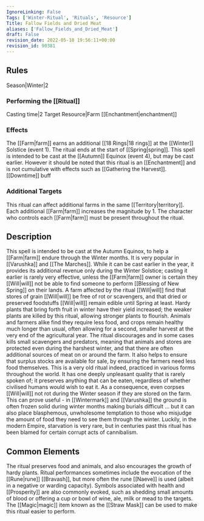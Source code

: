 ```yaml
---
IgnoreLinking: False
Tags: ['Winter-Ritual', 'Rituals', 'Resource']
Title: Fallow Fields and Dried Meat
aliases: ['Fallow_Fields_and_Dried_Meat']
draft: False
revision_date: 2022-05-18 19:56:11+00:00
revision_id: 90381
---
```


## Rules
Season|Winter|2
### Performing the [[Ritual]]
Casting time|2 Target Resource|Farm
[[Enchantment|enchantment]]
### Effects
The [[Farm|farm]] earns an additional [[18 Rings|18 rings]] at the [[Winter]] Solstice (event 1). The ritual ends at the start of [[Spring|spring]]. 
This spell is intended to be cast at the [[Autumn]] Equinox (event 4), but may be cast earlier. However it should be noted that this ritual is an [[Enchantment]] and is not cumulative with effects such as [[Gathering the Harvest]]. 
[[Downtime]] buff
### Additional Targets
This ritual can affect additional farms in the same [[Territory|territory]]. Each additional [[Farm|farm]] increases the magnitude by 1. The character who controls each [[Farm|farm]] must be present throughout the ritual.
## Description
This spell is intended to be cast at the Autumn Equinox, to help a [[Farm|farm]] endure through the Winter months. It is very popular in [[Varushka]] and [[The Marches]]. While it can be cast earlier in the year, it provides its additional revenue only during the Winter Solstice; casting it earlier is rarely very effective, unless the [[Farm|farm]] owner is certain they [[Will|will]] not be able to find someone to perform [[Blessing of New Spring]] on their lands.
A farm affected by the ritual [[Will|will]] find that stores of grain [[Will|will]] be free of rot or scavengers, and that dried or preserved foodstuffs [[Will|will]] remain edible until Spring at least. Hardy plants that bring forth fruit in winter have their yield increased; the weaker plants are killed by this ritual, allowing stronger plants to flourish. Animals and farmers alike find they require less food, and crops remain healthy much longer than usual, often allowing for a second, smaller harvest at the very end of the agricultural year. The ritual discourages and in some cases kills small scavengers and predators, meaning that animals and stores are protected even during the harshest winter, and that there are often additional sources of meat on or around the farm. It also helps to ensure that surplus stocks are available for sale, by ensuring the farmers need less food themselves.
This is a very old ritual indeed, practiced in various forms throughout the world. It has one deeply unpleasant quality that is rarely spoken of; it preserves anything that can be eaten, regardless of whether civilised humans would wish to eat it. As a consequence, even corpses [[Will|will]] not rot during the Winter season if they are stored on the farm. This can prove useful - in [[Wintermark]] and [[Varushka]] the ground is often frozen solid during winter months making burials difficult ... but it can also place blasphemous, unwholesome temptation to those who misjudge the amount of food they need to see them through the winter. Luckily, in the modern Empire, starvation is very rare, but in centuries past this ritual has been blamed for certain corrupt acts of cannibalism.
## Common Elements
The ritual preserves food and animals, and also encourages the growth of hardy plants. Ritual performances sometimes include the evocation of the [[Rune|rune]] [[Bravash]], but more often the rune [[Naeve]] is used (albeit in a negative or warding capacity). Symbols associated with health and [[Prosperity]] are also commonly evoked, such as shedding small amounts of blood or offering a cup or bowl of wine, ale, milk or mead to the targets.
The [[Magic|magic]] item known as the [[Straw Mask]] can be used to make this ritual easier to perform.